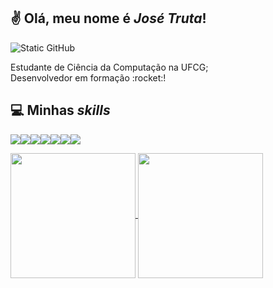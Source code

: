 ## :v: Olá, meu nome é *José Truta*!

<img src="https://img.shields.io/static/v1?label=Overview&message=JOSETRUTA&color=3776AB&style=for-the-badge&logo=GitHub" alt="Static GitHub">

<p>Estudante de Ciência da Computação na UFCG;<br/>Desenvolvedor em formação :rocket:!</p>

## :computer: Minhas *skills*

<img src="https://img.shields.io/badge/Python-3776AB?style=for-the-badge&logo=python&logoColor=white"><img src="https://img.shields.io/badge/Java-ED8B00?style=for-the-badge&logo=java&logoColor=white"><img src="https://img.shields.io/badge/Dart-0175C2?style=for-the-badge&logo=dart&logoColor=white"><img src="https://img.shields.io/badge/PostgreSQL-316192?style=for-the-badge&logo=postgresql&logoColor=white"><img src="https://img.shields.io/badge/Amazon_AWS-232F3E?style=for-the-badge&logo=amazon-aws&logoColor=white"><img src="https://img.shields.io/badge/Git-E34F26?style=for-the-badge&logo=git&logoColor=white"><img src="https://img.shields.io/badge/Flutter-02569B?style=for-the-badge&logo=flutter&logoColor=white">

<a href="https://github.com/anuraghazra/github-readme-stats">
  <img height=200 align="center" src="https://github-readme-stats.vercel.app/api?username=josetruta&show_icons=true" />
</a>
<a href="https://github.com/anuraghazra/convoychat">
  <img height=200 align="center" src="https://github-readme-stats.vercel.app/api/top-langs?username=josetruta&layout=donut&size_weight=0.5&count_weight=0.5" />
</a>
